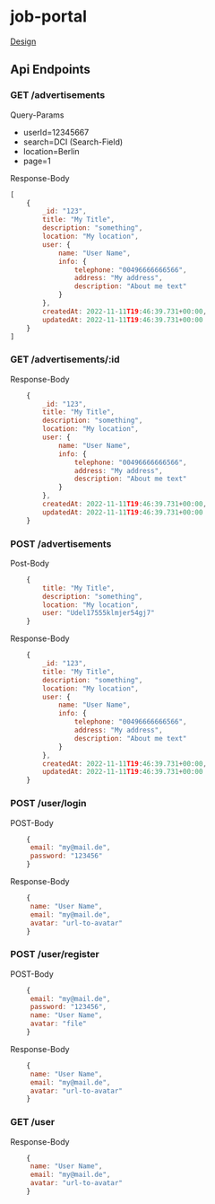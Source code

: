 # job-portal
[Design](https://www.figma.com/file/cmWtNE21nByCtTRUkoR2uS/Wireframing-DT?node-id=0%3A1&t=eXEWluvSXX6WsSus-0)



## Api Endpoints

### GET /advertisements

Query-Params

- userId=12345667
- search=DCI (Search-Field)
- location=Berlin
- page=1

Response-Body

```javascript
[
    {
        _id: "123",
        title: "My Title",
        description: "something",
        location: "My location",
        user: {
            name: "User Name",
            info: {
                telephone: "00496666666566",
                address: "My address",
                description: "About me text"
            }
        },
        createdAt: 2022-11-11T19:46:39.731+00:00,
        updatedAt: 2022-11-11T19:46:39.731+00:00
    }
]
```


### GET /advertisements/:id

Response-Body

```javascript
    {
        _id: "123",
        title: "My Title",
        description: "something",
        location: "My location",
        user: {
            name: "User Name",
            info: {
                telephone: "00496666666566",
                address: "My address",
                description: "About me text"
            }
        },
        createdAt: 2022-11-11T19:46:39.731+00:00,
        updatedAt: 2022-11-11T19:46:39.731+00:00
    }
```


### POST /advertisements

Post-Body

```javascript
    {
        title: "My Title",
        description: "something",
        location: "My location",
        user: "Udel17555klmjer54gj7"
    }
```

Response-Body

```javascript
    {
        _id: "123",
        title: "My Title",
        description: "something",
        location: "My location",
        user: {
            name: "User Name",
            info: {
                telephone: "00496666666566",
                address: "My address",
                description: "About me text"
            }
        },
        createdAt: 2022-11-11T19:46:39.731+00:00,
        updatedAt: 2022-11-11T19:46:39.731+00:00
    }
```


### POST /user/login

POST-Body

```javascript
    {
     email: "my@mail.de",
     password: "123456"
    }
```

Response-Body

```javascript
    {
     name: "User Name",
     email: "my@mail.de",
     avatar: "url-to-avatar"
    }
```

### POST /user/register

POST-Body

```javascript
    {
     email: "my@mail.de",
     password: "123456",
     name: "User Name",
     avatar: "file"
    }
```

Response-Body

```javascript
    {
     name: "User Name",
     email: "my@mail.de",
     avatar: "url-to-avatar"
    }
```


### GET /user

Response-Body

```javascript
    {
     name: "User Name",
     email: "my@mail.de",
     avatar: "url-to-avatar"
    }
```


